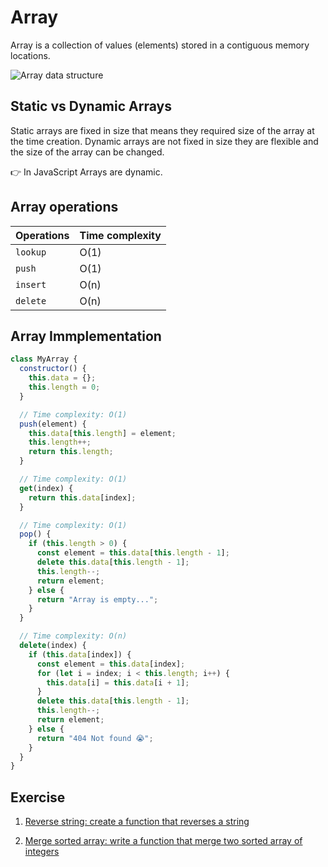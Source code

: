# Array

Array is a collection of values (elements) stored in a contiguous memory locations.

![Array data structure](https://github.com/isandeepbansal/data-structures-and-algorithms/blob/main/assets/array.svg)

## Static vs Dynamic Arrays

Static arrays are fixed in size that means they required size of the array at the time creation. Dynamic arrays are not fixed in size they are flexible and the size of the array can be changed.

👉 In JavaScript Arrays are dynamic.

## Array operations

| Operations | Time complexity |
| ---------- | --------------- |
| `lookup`   | O(1)            |
| `push`     | O(1)            |
| `insert`   | O(n)            |
| `delete`   | O(n)            |

## Array Immplementation

```js
class MyArray {
  constructor() {
    this.data = {};
    this.length = 0;
  }

  // Time complexity: O(1)
  push(element) {
    this.data[this.length] = element;
    this.length++;
    return this.length;
  }

  // Time complexity: O(1)
  get(index) {
    return this.data[index];
  }

  // Time complexity: O(1)
  pop() {
    if (this.length > 0) {
      const element = this.data[this.length - 1];
      delete this.data[this.length - 1];
      this.length--;
      return element;
    } else {
      return "Array is empty...";
    }
  }

  // Time complexity: O(n)
  delete(index) {
    if (this.data[index]) {
      const element = this.data[index];
      for (let i = index; i < this.length; i++) {
        this.data[i] = this.data[i + 1];
      }
      delete this.data[this.length - 1];
      this.length--;
      return element;
    } else {
      return "404 Not found 😭";
    }
  }
}
```

## Exercise

1. [Reverse string: create a function that reverses a string](https://github.com/isandeepbansal/data-structures-and-algorithms/blob/main/data-structures/01-array/exercise/reverse_string.js)

2. [Merge sorted array: write a function that merge two sorted array of integers](https://github.com/isandeepbansal/data-structures-and-algorithms/blob/main/data-structures/01-array/exercise/merge_sorted_array.js)
